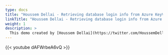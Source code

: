 ```yaml
---
type: docs
title: "Houssem Dellai - Retrieving database login info from Azure KeyVault"
linkTitle: "Houssem Dellai - Retrieving database login info from Azure KeyVault"
weight: 1
description: >
  This demo created by [Houssem Dellai](https://twitter.com/HoussemDellai) is using AAD Pod Identity and Secret Store CSI provider for Key Vault to retrieve database login and password from Azure Key Vault.
---
```


{{< youtube dAFWrbeA6vQ >}}